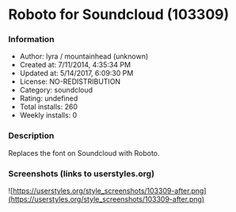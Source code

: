# Roboto for Soundcloud (103309)

### Information
- Author: lyra / mountainhead (unknown)
- Created at: 7/11/2014, 4:35:34 PM
- Updated at: 5/14/2017, 6:09:30 PM
- License: NO-REDISTRIBUTION
- Category: soundcloud
- Rating: undefined
- Total installs: 260
- Weekly installs: 0


### Description
Replaces the font on Soundcloud with Roboto.


### Screenshots (links to userstyles.org)
![https://userstyles.org/style_screenshots/103309-after.png](https://userstyles.org/style_screenshots/103309-after.png)


